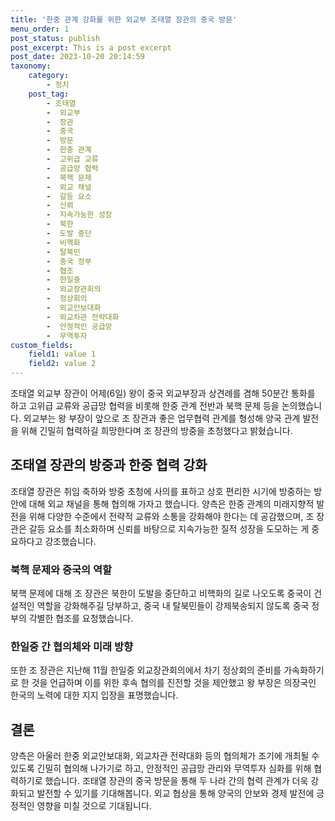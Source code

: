 ```yaml
---
title: '한중 관계 강화를 위한 외교부 조태열 장관의 중국 방문'
menu_order: 1
post_status: publish
post_excerpt: This is a post excerpt
post_date: 2023-10-20 20:14:59
taxonomy:
    category:
        - 정치
    post_tag:
        - 조태열
        -  외교부
        -  장관
        -  중국
        -  방문
        -  한중 관계
        -  고위급 교류
        -  공급망 협력
        -  북핵 문제
        -  외교 채널
        -  갈등 요소
        -  신뢰
        -  지속가능한 성장
        -  북한
        -  도발 중단
        -  비핵화
        -  탈북민
        -  중국 정부
        -  협조
        -  한일중
        -  외교장관회의
        -  정상회의
        -  외교안보대화
        -  외교차관 전략대화
        -  안정적인 공급망
        -  무역투자
custom_fields:
    field1: value 1
    field2: value 2
---
```



조태열 외교부 장관이 어제(6일) 왕이 중국 외교부장과 상견례를 겸해 50분간 통화를 하고 고위급 교류와 공급망 협력을 비롯해 한중 관계 전반과 북핵 문제 등을 논의했습니다. 외교부는 왕 부장이 앞으로 조 장관과 좋은 업무협력 관계를 형성해 양국 관계 발전을 위해 긴밀히 협력하길 희망한다며 조 장관의 방중을 초청했다고 밝혔습니다.

## 조태열 장관의 방중과 한중 협력 강화
조태열 장관은 취임 축하와 방중 초청에 사의를 표하고 상호 편리한 시기에 방중하는 방안에 대해 외교 채널을 통해 협의해 가자고 했습니다. 양측은 한중 관계의 미래지향적 발전을 위해 다양한 수준에서 전략적 교류와 소통을 강화해야 한다는 데 공감했으며, 조 장관은 갈등 요소를 최소화하며 신뢰를 바탕으로 지속가능한 질적 성장을 도모하는 게 중요하다고 강조했습니다.

### 북핵 문제와 중국의 역할
북핵 문제에 대해 조 장관은 북한이 도발을 중단하고 비핵화의 길로 나오도록 중국이 건설적인 역할을 강화해주길 당부하고, 중국 내 탈북민들이 강제북송되지 않도록 중국 정부의 각별한 협조를 요청했습니다.

### 한일중 간 협의체와 미래 방향
또한 조 장관은 지난해 11월 한일중 외교장관회의에서 차기 정상회의 준비를 가속화하기로 한 것을 언급하며 이를 위한 후속 협의를 진전할 것을 제안했고 왕 부장은 의장국인 한국의 노력에 대한 지지 입장을 표명했습니다.

## 결론
양측은 아울러 한중 외교안보대화, 외교차관 전략대화 등의 협의체가 조기에 개최될 수 있도록 긴밀히 협의해 나가기로 하고, 안정적인 공급망 관리와 무역투자 심화를 위해 협력하기로 했습니다. 조태열 장관의 중국 방문을 통해 두 나라 간의 협력 관계가 더욱 강화되고 발전할 수 있기를 기대해봅니다. 외교 협상을 통해 양국의 안보와 경제 발전에 긍정적인 영향을 미칠 것으로 기대됩니다.

